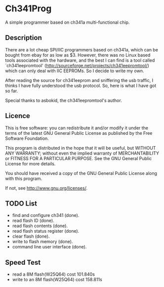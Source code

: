 Ch341Prog
============
A simple programmer based on ch341a multi-functional chip.

Description
------------
There are a lot cheap SPI/IIC programmers based on ch341a, which can be bought
from ebay for as low as $3.  However, there was no Linux based tools associated
with the hardware, and the best I can find is a tool called `ch341eepromtool'
(http://sourceforge.net/projects/ch341eepromtool/) which can only deal with
IIC EEPROMs.  So I decide to write my own.

After reading the source for ch341eeprom and sniffering the usb traffic,
I thinks I have fully understood the usb protocol. So, here is what I have
got so far.

Special thanks to asbokid, the ch341eepromtool's author.

Licence
------------
This is free software: you can redistribute it and/or modify it under
the terms of the latest GNU General Public License as published by the
Free Software Foundation.

This program is distributed in the hope that it will be useful, but
WITHOUT ANY WARRANTY; without even the implied warranty of MERCHANTABILITY
or FITNESS FOR A PARTICULAR PURPOSE.  See the GNU General Public License
for more details.

You should have received a copy of the GNU General Public License along
with this program.

If not, see <http://www.gnu.org/licenses/>.

TODO List
------------
 * find and configure ch341 (done).
 * read flash ID (done).
 * read flash contents (done).
 * read flash status register (done).
 * clear flash (done).
 * write to flash memory (done).
 * command line user interface (done).

Speed Test
-----------
 * read a 8M flash(W25Q64) cost 101.840s
 * write to an 8M flash(W25Q64) cost 158.811s
